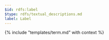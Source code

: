 ```yaml
---
$id: rdfs:label
$type: rdfs/textual_descriptions.md
label: Label
---
```


{% include "templates/term.md" with context %}
